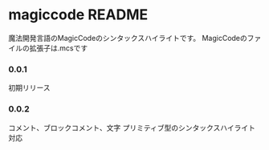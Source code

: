 # magiccode README

魔法開発言語のMagicCodeのシンタックスハイライトです。
MagicCodeのファイルの拡張子は.mcsです

### 0.0.1

初期リリース

### 0.0.2

コメント、ブロックコメント、文字
プリミティブ型のシンタックスハイライト対応
